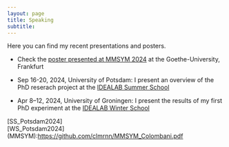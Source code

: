 ```yaml
---
layout: page
title: Speaking 
subtitle: 
---
```

Here you can find my recent presentations and posters.  

* Check the [poster presented at MMSYM 2024](MMSYM) at the Goethe-University, Frankfurt 

* Sep 16-20, 2024, University of Potsdam: I present an overview of the PhD reserach project at the [IDEALAB Summer School](SS_Potsdam2024)

* Apr 8–12, 2024, University of Groningen: I present the results of my first PhD experiment at the [IDEALAB Winter School](WS_Potsdam2024)

[SS_Potsdam2024]  
[WS_Potsdam2024]  
(MMSYM):https://github.com/clmrnn/MMSYM_Colombani.pdf
